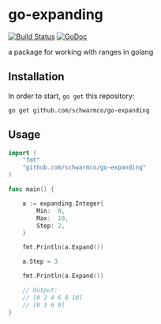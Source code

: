 # go-expanding

[![Build Status](https://travis-ci.org/schwarmco/go-expanding.svg?branch=master)](https://travis-ci.org/schwarmco/go-expanding)
[![GoDoc](https://godoc.org/github.com/schwarmco/go-expanding?status.svg)](https://godoc.org/github.com/schwarmco/go-expanding)

a package for working with ranges in golang

## Installation

In order to start, `go get` this repository:

```
go get github.com/schwarmco/go-expanding
```

## Usage

```go
import (
    "fmt"
    "github.com/schwarmco/go-expanding"
)

func main() {

	a := expanding.Integer{
		Min:  0,
		Max:  10,
		Step: 2,
	}

	fmt.Println(a.Expand())

	a.Step = 3

	fmt.Println(a.Expand())

	// Output:
	// [0 2 4 6 8 10]
	// [0 3 6 9]
}
```
